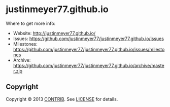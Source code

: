 # justinmeyer77.github.io

Where to get more info:

  * Website: http://justinmeyer77.github.io/
  * Issues: https://github.com/justinmeyer77/justinmeyer77.github.io/issues
  * Milestones: https://github.com/justinmeyer77/justinmeyer77.github.io/issues/milestones
  * Archive: https://github.com/justinmeyer77/justinmeyer77.github.io/archive/master.zip

## Copyright

Copyright &copy; 2013 [CONTRIB](license/CONTRIB.md). See [LICENSE](license/LICENSE.md) for details.